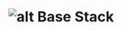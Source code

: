 # ![][stack] Base Stack

[stack]: https://raw.githubusercontent.com/neobip/shellStack/blob/main/media/stack.svg "alt"

[1]: https://github.com/specialorange/FDXCM/blob/master/doc/controllers_brief.svg  "Overview"
